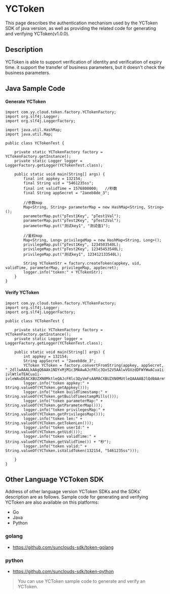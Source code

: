 # YCToken
This page describes the authentication mechanism used by the YCToken SDK of java version, as well as providing the related code for generating and verifying YCToken(v1.0.0).

## Description
YCToken is able to support verification of identity and verification of expiry time. it support the transfer of business parameters, but it doesn't check the business parameters.

## Java Sample Code
#### Generate YCToken
```
import com.yy.cloud.token.factory.YCTokenFactory;
import org.slf4j.Logger;
import org.slf4j.LoggerFactory;

import java.util.HashMap;
import java.util.Map;

public class YCTokenTest {

    private static YCTokenFactory factory = YCTokenFactory.getInstance();
    private static Logger logger = LoggerFactory.getLogger(YCTokenTest.class);

    public static void main(String[] args) {
        final int appkey = 132154;
        final String uid = "5461235ss";
        final int validTime = 1576800000;   //秒数
        final String appSecret = "2aeeb8de_3";

        //参数map
        Map<String, String> parameterMap = new HashMap<String, String>();
        parameterMap.put("pTest1Key", "pTest1Val");
        parameterMap.put("pTest2Key", "pTest2Val");
        parameterMap.put("测试key1", "测试值1");

        //鉴权map
        Map<String, Long> privilegeMap = new HashMap<String, Long>();
        privilegeMap.put("pTest1Key", 1234503540L);
        privilegeMap.put("pTest2Key", 12345453540L);
        privilegeMap.put("测试key1", 123412133540L);

        String YCTokenStr = factory.createToken(appkey, uid, validTime, parameterMap, privilegeMap, appSecret);
        logger.info("token:" + YCTokenStr);
    }
}
```

#### Verify YCToken
```
import com.yy.cloud.token.factory.YCTokenFactory;
import org.slf4j.Logger;
import org.slf4j.LoggerFactory;

public class YCTokenTest {

    private static YCTokenFactory factory = YCTokenFactory.getInstance();
    private static Logger logger = LoggerFactory.getLogger(YCTokenTest.class);

    public static void main(String[] args) {
        int appkey = 132154;
        String appSecret = "2aeeb8de_3";
        YCToken YCToken = factory.convertFromString(appkey, appSecret, "_2dllwAAALkAAgQ6AAk1NDYxMjM1c3MAAwAJcFRlc3QxS2V5AAlwVGVzdDFWYWwACua1i-ivlWtleTEACua1i-ivleWAvDEACXBUZXN0MktleQAJcFRlc3QyVmFsAAMACXBUZXN0MUtleQAAAABJlQd0AArmtYvor5VrZXkxAAAAHLvvtqQACXBUZXN0MktleQAAAALf2KvkAAABbJOK1n9d_A8AICKVht3MwiFT6IClKMcSNroRwUw");
        logger.info("token appkey:" + String.valueOf(YCToken.getAppkey()));
        logger.info("token buildTimestamp:" + String.valueOf(YCToken.getBuildTimestampMills()));
        logger.info("token parameterMap:" + String.valueOf(YCToken.getParameterMap()));
        logger.info("token privilegesMap:" + String.valueOf(YCToken.getPrivilegesMap()));
        logger.info("token len:" + String.valueOf(YCToken.getTokenLen()));
        logger.info("token userId:" + String.valueOf(YCToken.getUid()));
        logger.info("token validTime:" + String.valueOf(YCToken.getValidTime()) + "秒");
        logger.info("token valid:" + String.valueOf(YCToken.isValidToken(132154, "5461235ss")));

    }
}
```
 
## Other Language YCToken SDK
Address of other language version YCToken SDKs and the SDKs' description are as follows. Sample code for generating and verifying 
YCToken are also available on this platforms:
 + Go
 + Java
 + Python
 
### golang

+ https://github.com/sunclouds-sdk/token-golang

### python

+ https://github.com/sunclouds-sdk/token-python

> You can use YCToken sample code to generate and verify an YCToken.
